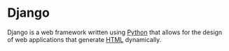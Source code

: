 # Django

Django is a web framework written using [Python](/wiki/Python) that allows for the design of web applications that generate [HTML](/wiki/HTML) dynamically.



    
    